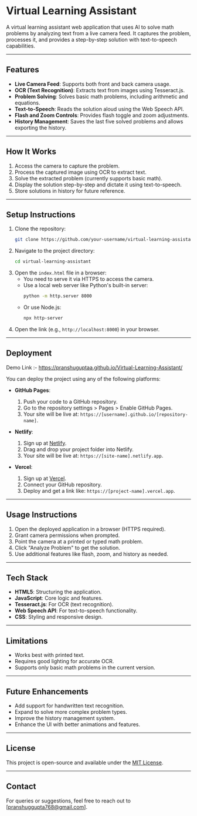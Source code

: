 
# Virtual Learning Assistant

A virtual learning assistant web application that uses AI to solve math problems by analyzing text from a live camera feed. It captures the problem, processes it, and provides a step-by-step solution with text-to-speech capabilities.

---

## Features

- **Live Camera Feed**: Supports both front and back camera usage.
- **OCR (Text Recognition)**: Extracts text from images using Tesseract.js.
- **Problem Solving**: Solves basic math problems, including arithmetic and equations.
- **Text-to-Speech**: Reads the solution aloud using the Web Speech API.
- **Flash and Zoom Controls**: Provides flash toggle and zoom adjustments.
- **History Management**: Saves the last five solved problems and allows exporting the history.

---

## How It Works

1. Access the camera to capture the problem.
2. Process the captured image using OCR to extract text.
3. Solve the extracted problem (currently supports basic math).
4. Display the solution step-by-step and dictate it using text-to-speech.
5. Store solutions in history for future reference.

---

## Setup Instructions

1. Clone the repository:
   ```bash
   git clone https://github.com/your-username/virtual-learning-assistant.git
   ```
2. Navigate to the project directory:
   ```bash
   cd virtual-learning-assistant
   ```
3. Open the `index.html` file in a browser:
   - You need to serve it via HTTPS to access the camera.
   - Use a local web server like Python's built-in server:
     ```bash
     python -m http.server 8000
     ```
   - Or use Node.js:
     ```bash
     npx http-server
     ```
4. Open the link (e.g., `http://localhost:8000`) in your browser.

---

## Deployment

Demo Link :- https://pranshuguptaa.github.io/Virtual-Learning-Assistant/

You can deploy the project using any of the following platforms:

- **GitHub Pages**:
  1. Push your code to a GitHub repository.
  2. Go to the repository settings > Pages > Enable GitHub Pages.
  3. Your site will be live at: `https://[username].github.io/[repository-name]`.

- **Netlify**:
  1. Sign up at [Netlify](https://netlify.com).
  2. Drag and drop your project folder into Netlify.
  3. Your site will be live at: `https://[site-name].netlify.app`.

- **Vercel**:
  1. Sign up at [Vercel](https://vercel.com).
  2. Connect your GitHub repository.
  3. Deploy and get a link like: `https://[project-name].vercel.app`.

---

## Usage Instructions

1. Open the deployed application in a browser (HTTPS required).
2. Grant camera permissions when prompted.
3. Point the camera at a printed or typed math problem.
4. Click "Analyze Problem" to get the solution.
5. Use additional features like flash, zoom, and history as needed.

---

## Tech Stack

- **HTML5**: Structuring the application.
- **JavaScript**: Core logic and features.
- **Tesseract.js**: For OCR (text recognition).
- **Web Speech API**: For text-to-speech functionality.
- **CSS**: Styling and responsive design.

---

## Limitations

- Works best with printed text.
- Requires good lighting for accurate OCR.
- Supports only basic math problems in the current version.

---

## Future Enhancements

- Add support for handwritten text recognition.
- Expand to solve more complex problem types.
- Improve the history management system.
- Enhance the UI with better animations and features.

---

## License

This project is open-source and available under the [MIT License](LICENSE).

---

## Contact

For queries or suggestions, feel free to reach out to [pranshuggupta768@gmail.com].
```
